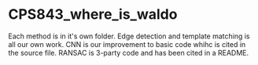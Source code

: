 # CPS843_where_is_waldo

Each method is in it's own folder.
Edge detection and template matching  is all our own work. 
CNN is our improvement to basic code whihc is cited in the source file.
RANSAC is 3-party code and has been cited in a README. 

